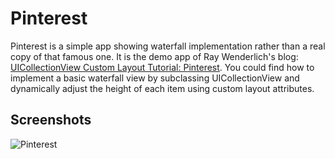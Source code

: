 Pinterest
==========

Pinterest is a simple app showing waterfall implementation rather than a real copy of that famous one. It is the demo app of Ray Wenderlich's blog: [UICollectionView Custom Layout Tutorial: Pinterest](https://www.raywenderlich.com/107439/uicollectionview-custom-layout-tutorial-pinterest). You could find how to implement a basic waterfall view by subclassing UICollectionView and dynamically adjust the height of each item using custom layout attributes.

## Screenshots
![Pinterest](https://github.com/soapyigu/30SwiftProjects/blob/master/Project%2019%20-%20Pinterest/Pinterest.gif)
